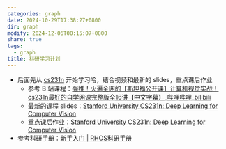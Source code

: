 ```yaml
---
categories: graph
date: 2024-10-29T17:38:27+0800
dir: graph
modify: 2024-12-06T00:15:07+0800
share: true
tags:
  - graph
title: 科研学习计划
---
```


- 后面先从 [cs231n](./cs231n.md) 开始学习哈，结合视频和最新的 slides，重点课后作业
	- 参考 B 站课程：[强推！火遍全网的【斯坦福公开课】计算机视觉实战！cs231n最好的自学网课完整版全16讲【中文字幕】\_哔哩哔哩\_bilibili](https://www.bilibili.com/video/BV1i14y1w7GJ/)
	- 最新的课程 slides：[Stanford University CS231n: Deep Learning for Computer Vision](https://cs231n.stanford.edu/schedule.html)
	- 重点课后作业：[Stanford University CS231n: Deep Learning for Computer Vision](https://cs231n.stanford.edu/assignments.html)
- 参考科研手册：[新手入门 | RHOS科研手册](https://mvig-rhos.gitbook.io/rhos-ke-yan-shou-ce/)
